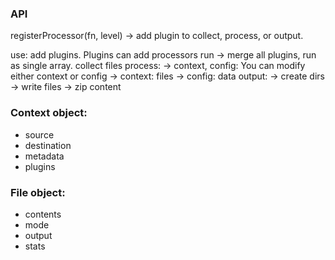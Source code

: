 
### API

registerProcessor(fn, level)
    -> add plugin to collect, process, or output.

use: add plugins. Plugins can add processors 
run ->
    merge all plugins, run as single array.
    collect files
    process:
        -> context, config: You can modify either context or config
        -> context: files
        -> config: data
    output:
        -> create dirs
        -> write files
        -> zip content

### Context object:

* source
* destination
* metadata
* plugins

### File object:

* contents
* mode
* output
* stats